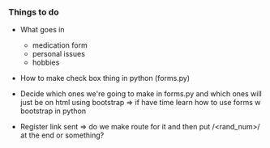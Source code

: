 ### Things to do ###
* What goes in 
    - medication form
    - personal issues
    - hobbies

* How to make check box thing in python (forms.py)
* Decide which ones we're going to make in forms.py and which ones will just be on html using bootstrap => if have time learn how to use forms w bootstrap in python
* Register link sent => do we make route for it and then put /<rand_num>/ at the end or something?

